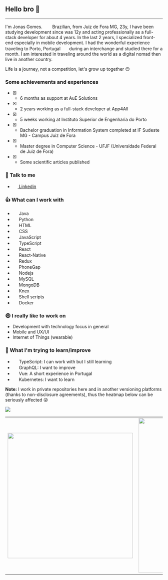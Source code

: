 ## Hello bro 👋
---

I'm Jonas Gomes. <img height="16" width="24" src="https://upload.wikimedia.org/wikipedia/commons/0/05/Flag_of_Brazil.svg"/> Brazilian, from Juiz de Fora MG, 23y, I have been studying development since was 12y and acting professionally as a full-stack developer for about 4 years. In the last 2 years, I specialized front-end especially in mobile development. I had the wonderful experience traveling to Porto, Portugal <img height="16" width="24" src="https://upload.wikimedia.org/wikipedia/commons/thumb/5/5c/Flag_of_Portugal.svg/255px-Flag_of_Portugal.svg.png"/>during an interchange and studied there for a month.
I am interested in traveling around the world as a digital nomad then live in another country.


Life is a journey, not a competition, let's grow up together :wink:
### Some achievements and experiences
- [x] - 6 months as support at AuE Solutions

- [x] - 2 years working as a full-stack developer at App4All

- [x] - 5 weeks working at Instituto Superior de Engenharia do Porto

- [x] - Bachelor graduation in Information System completed at IF Sudeste MG - Campus Juiz de Fora

- [x] - Master degree in Computer Science - UFJF (Universidade Federal de Juiz de Fora)

- [x] - Some scientific articles published

### :incoming_envelope: Talk to me

- [<img height="16" width="16" src="https://unpkg.com/simple-icons@latest/icons/linkedin.svg" /> Linkedin](https://www.linkedin.com/in/jjthegomes/)


### :+1: What can I work with

- <img height="16" width="16" src="https://unpkg.com/simple-icons@latest/icons/java.svg"/> Java
- <img height="16" width="16" src="https://unpkg.com/simple-icons@latest/icons/python.svg"/> Python
- <img height="16" width="16" src="https://unpkg.com/simple-icons@latest/icons/html5.svg"/> HTML
- <img height="16" width="16" src="https://unpkg.com/simple-icons@latest/icons/css3.svg"/> CSS
- <img height="16" width="16" src="https://unpkg.com/simple-icons@latest/icons/javascript.svg"/> JavaScript
- <img height="16" width="16" src="https://unpkg.com/simple-icons@latest/icons/typescript.svg"/> TypeScript
- <img height="16" width="16" src="https://unpkg.com/simple-icons@latest/icons/react.svg"/> React
- <img height="16" width="16" src="https://unpkg.com/simple-icons@latest/icons/react.svg"/> React-Native
- <img height="16" width="16" src="https://unpkg.com/simple-icons@latest/icons/redux.svg"/> Redux
- <img height="16" width="16" src="https://unpkg.com/simple-icons@latest/icons/adobe.svg"/> PhoneGap
- <img height="16" width="16" src="https://unpkg.com/simple-icons@latest/icons/node-dot-js.svg"/> Nodejs
- <img height="16" width="16" src="https://unpkg.com/simple-icons@latest/icons/mysql.svg"/> MySQL
- <img height="16" width="16" src="https://unpkg.com/simple-icons@latest/icons/mongodb.svg"/> MongoDB
- <img height="16" width="16" src="https://unpkg.com/simple-icons@latest/icons/knex.svg"/> Knex
- <img height="16" width="16" src="https://unpkg.com/simple-icons@latest/icons/gnubash.svg"/> Shell scripts
- <img height="16" width="16" src="https://unpkg.com/simple-icons@latest/icons/docker.svg"/> Docker

### 😄 I really like to work on
- Development with technology focus in general
- Mobile and UX/UI
- Internet of Things (wearable)

### 🔭 What I'm trying to learn/improve

- <img height="16" width="16" src="https://unpkg.com/simple-icons@latest/icons/typescript.svg"/> TypeScript: I can work with but I still learning
- <img height="16" width="16" src="https://unpkg.com/simple-icons@latest/icons/graphql.svg"/> GraphQL: I want to improve
- <img height="16" width="16" src="https://unpkg.com/simple-icons@latest/icons/vue-dot-js.svg"/> Vue: A short experience in Portugal
- <img height="16" width="16" src="https://unpkg.com/simple-icons@latest/icons/kubernetes.svg"/> Kubernetes: I want to learn

**Note:** I work in private repositories here and in another versioning platforms (thanks to non-disclosure agreements), thus the heatmap below can be seriously affected :stuck_out_tongue_winking_eye:

![](https://komarev.com/ghpvc/?username=lhendinha&style=flat-square)
<center>
<table>
    <tr>
        <td><img width="400px" align="left" src="https://github-readme-stats.vercel.app/api/top-langs/?username=lhendinha&hide=html&layout=compact&theme=buefy" /></td>
        <td><img width="495px" align="left" src="https://github-readme-stats.vercel.app/api?username=lhendinha&theme=buefy"/></td>
    </tr>   
</table>
</center>  
<!--
**jjthegomes/jjthegomes** is a ✨ _special_ ✨ repository because its `README.md` (this file) appears on your GitHub profile.

Here are some ideas to get you started:

- 🔭 I’m currently working on ...
- 🌱 I’m currently learning ...
- 👯 I’m looking to collaborate on ...
- 🤔 I’m looking for help with ...
- 💬 Ask me about ...
- 📫 How to reach me: ...
- 😄 Pronouns: ...
- ⚡ Fun fact: ...
-->
